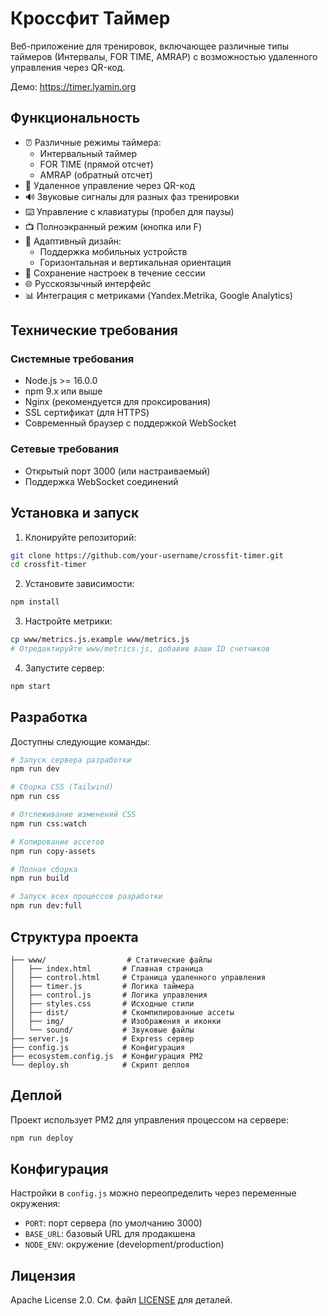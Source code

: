 # Кроссфит Таймер

Веб-приложение для тренировок, включающее различные типы таймеров (Интервалы, FOR TIME, AMRAP) с возможностью удаленного управления через QR-код.

Демо: https://timer.lyamin.org

## Функциональность

- ⏰ Различные режимы таймера:
  - Интервальный таймер
  - FOR TIME (прямой отсчет)
  - AMRAP (обратный отсчет)
- 📱 Удаленное управление через QR-код
- 🔊 Звуковые сигналы для разных фаз тренировки
- ⌨️ Управление с клавиатуры (пробел для паузы)
- 📺 Полноэкранный режим (кнопка или F)
- 🎨 Адаптивный дизайн:
  - Поддержка мобильных устройств
  - Горизонтальная и вертикальная ориентация
- 🔄 Сохранение настроек в течение сессии
- 🌐 Русскоязычный интерфейс
- 📊 Интеграция с метриками (Yandex.Metrika, Google Analytics)

## Технические требования

### Системные требования
- Node.js >= 16.0.0
- npm 9.x или выше
- Nginx (рекомендуется для проксирования)
- SSL сертификат (для HTTPS)
- Современный браузер с поддержкой WebSocket

### Сетевые требования
- Открытый порт 3000 (или настраиваемый)
- Поддержка WebSocket соединений

## Установка и запуск

1. Клонируйте репозиторий:
```bash
git clone https://github.com/your-username/crossfit-timer.git
cd crossfit-timer
```

2. Установите зависимости:
```bash
npm install
```

3. Настройте метрики:
```bash
cp www/metrics.js.example www/metrics.js
# Отредактируйте www/metrics.js, добавив ваши ID счетчиков
```

4. Запустите сервер:
```bash
npm start
```

## Разработка

Доступны следующие команды:

```bash
# Запуск сервера разработки
npm run dev

# Сборка CSS (Tailwind)
npm run css

# Отслеживание изменений CSS
npm run css:watch

# Копирование ассетов
npm run copy-assets

# Полная сборка
npm run build

# Запуск всех процессов разработки
npm run dev:full
```

## Структура проекта

```
├── www/                  # Статические файлы
│   ├── index.html       # Главная страница
│   ├── control.html     # Страница удаленного управления
│   ├── timer.js         # Логика таймера
│   ├── control.js       # Логика управления
│   ├── styles.css       # Исходные стили
│   ├── dist/            # Скомпилированные ассеты
│   ├── img/             # Изображения и иконки
│   └── sound/           # Звуковые файлы
├── server.js            # Express сервер
├── config.js            # Конфигурация
├── ecosystem.config.js  # Конфигурация PM2
└── deploy.sh            # Скрипт деплоя
```

## Деплой

Проект использует PM2 для управления процессом на сервере:

```bash
npm run deploy
```

## Конфигурация

Настройки в `config.js` можно переопределить через переменные окружения:

- `PORT`: порт сервера (по умолчанию 3000)
- `BASE_URL`: базовый URL для продакшена
- `NODE_ENV`: окружение (development/production)

## Лицензия

Apache License 2.0. См. файл [LICENSE](LICENSE) для деталей.


